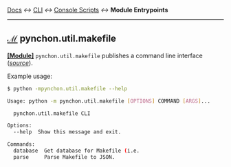 
[tooltip-module-entrypoints]: ## "Module Entrypoints"
[tooltip-package-entrypoints]: ## "Console Script Entrypoint"

[Docs](../) *↔* [CLI](README.md) *↔* [Console Scripts](README.md#console-scripts) *↔* **Module Entrypoints**

---------------------------------------------------


## [**ℳ**][tooltip-module-entrypoints] pynchon.util.makefile

[**[Module]**](README.md#module-entrypoints) `pynchon.util.makefile` publishes a command line interface (*[source](/src/pynchon/util/makefile/__main__.py)*).

Example usage:

```bash
$ python -mpynchon.util.makefile --help

Usage: python -m pynchon.util.makefile [OPTIONS] COMMAND [ARGS]...

  pynchon.util.makefile CLI

Options:
  --help  Show this message and exit.

Commands:
  database  Get database for Makefile (i.e.
  parse     Parse Makefile to JSON.
```